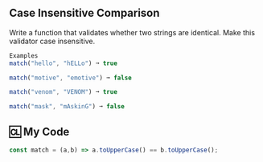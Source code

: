 ## Case Insensitive Comparison

Write a function that validates whether two strings are identical. Make this validator case insensitive.
```js
Examples
match("hello", "hELLo") ➞ true

match("motive", "emotive") ➞ false

match("venom", "VENOM") ➞ true

match("mask", "mAskinG") ➞ false
```
## 🆑 My Code
```js
const match = (a,b) => a.toUpperCase() == b.toUpperCase();
```
